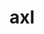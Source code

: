 ---
title: "axl"
layout: cache
categories: [package, develop]
meta: {"compilers": ["cce@=18.0.0", "gcc@=10.3.0", "gcc@=11.1.0", "gcc@=11.4.0", "gcc@=7.5.0", "gcc@=9.4.0", "oneapi@=2024.2.1"], "num_specs": 86, "num_specs_by_stack": {"data-vis-sdk": 8, "e4s": 19, "e4s-cray-rhel": 4, "e4s-cray-sles": 2, "e4s-neoverse-v2": 12, "e4s-neoverse_v1": 9, "e4s-oneapi": 15, "e4s-power": 2, "radiuss": 6, "root": 86}, "oss": ["rhel8", "sle_hpc15", "ubuntu18.04", "ubuntu20.04", "ubuntu22.04"], "platforms": ["linux"], "stacks": ["data-vis-sdk", "e4s", "e4s-cray-rhel", "e4s-cray-sles", "e4s-neoverse-v2", "e4s-neoverse_v1", "e4s-oneapi", "e4s-power", "radiuss", "root"], "targets": ["neoverse_v1", "neoverse_v2", "ppc64le", "x86_64_v3", "x86_64_v4"], "versions": ["0.9.0"]}
spec_details: [{"compiler": "gcc@=11.4.0", "hash": "23f2fd6xgbzusu6dg3n6fd46hccqtbc5", "os": "ubuntu22.04", "platform": "linux", "size": "-", "stacks": ["root"], "target": "x86_64_v3", "variants": ["async_api=daemon", "+bbapi", "~bbapi_fallback", "build_system=cmake", "build_type=Release", "~dw", "generator=make", "~ipo", "+mpi", "+pthreads", "+shared"], "versions": ["0.9.0"]}, {"compiler": "gcc@=7.5.0", "hash": "2t3pihhc453rvy65te4qhgn4nxdee4i7", "os": "ubuntu18.04", "platform": "linux", "size": "-", "stacks": ["radiuss", "root"], "target": "x86_64_v3", "variants": ["async_api=daemon", "~bbapi", "~bbapi_fallback", "build_system=cmake", "build_type=Release", "~dw", "generator=make", "~ipo", "+mpi", "+pthreads", "+shared"], "versions": ["0.9.0"]}, {"compiler": "oneapi@=2024.2.1", "hash": "2ve6gfpnu47nlezlklrkmx5n47imxgv4", "os": "ubuntu22.04", "platform": "linux", "size": "-", "stacks": ["e4s-oneapi", "root"], "target": "x86_64_v3", "variants": ["async_api=daemon", "+bbapi", "~bbapi_fallback", "build_system=cmake", "build_type=Release", "~dw", "generator=make", "~ipo", "+mpi", "+pthreads", "+shared"], "versions": ["0.9.0"]}, {"compiler": "gcc@=11.4.0", "hash": "2x32oodkjagude7k3gygql62amc3v36g", "os": "ubuntu22.04", "platform": "linux", "size": "-", "stacks": ["e4s-neoverse-v2", "root"], "target": "neoverse_v2", "variants": ["async_api=daemon", "+bbapi", "~bbapi_fallback", "build_system=cmake", "build_type=Release", "~dw", "generator=make", "~ipo", "+mpi", "+pthreads", "+shared"], "versions": ["0.9.0"]}, {"compiler": "gcc@=10.3.0", "hash": "3vzpoobujldhvipbsrbl7paxehxos2yn", "os": "sle_hpc15", "platform": "linux", "size": "-", "stacks": ["e4s-cray-sles", "root"], "target": "x86_64_v4", "variants": ["async_api=daemon", "+bbapi", "~bbapi_fallback", "build_system=cmake", "build_type=Release", "~dw", "generator=make", "~ipo", "+mpi", "+pthreads", "+shared"], "versions": ["0.9.0"]}, {"compiler": "gcc@=11.4.0", "hash": "3w6swp3npxsum6t5jzfqmkswdunloipr", "os": "ubuntu22.04", "platform": "linux", "size": "-", "stacks": ["e4s", "root"], "target": "x86_64_v3", "variants": ["async_api=daemon", "~bbapi", "~bbapi_fallback", "build_system=cmake", "build_type=Release", "~dw", "generator=make", "~ipo", "+mpi", "+pthreads", "+shared"], "versions": ["0.9.0"]}, {"compiler": "gcc@=11.4.0", "hash": "3zxp3qw6nou2nxbe5njrmu4ws3se4g4v", "os": "ubuntu22.04", "platform": "linux", "size": "-", "stacks": ["e4s-neoverse-v2", "root"], "target": "neoverse_v2", "variants": ["async_api=daemon", "+bbapi", "~bbapi_fallback", "build_system=cmake", "build_type=Release", "~dw", "generator=make", "~ipo", "+mpi", "+pthreads", "+shared"], "versions": ["0.9.0"]}, {"compiler": "gcc@=11.4.0", "hash": "46wzerjllsjbqpvmbmhzc6haztpuooxt", "os": "ubuntu22.04", "platform": "linux", "size": "-", "stacks": ["e4s-neoverse_v1", "root"], "target": "neoverse_v1", "variants": ["async_api=daemon", "+bbapi", "~bbapi_fallback", "build_system=cmake", "build_type=Release", "~dw", "generator=make", "~ipo", "+mpi", "+pthreads", "+shared"], "versions": ["0.9.0"]}, {"compiler": "gcc@=10.3.0", "hash": "4exb3rxlap2gp4blyawwyk5eppns6zxz", "os": "sle_hpc15", "platform": "linux", "size": "-", "stacks": ["e4s-cray-sles", "root"], "target": "x86_64_v4", "variants": ["async_api=daemon", "+bbapi", "~bbapi_fallback", "build_system=cmake", "build_type=Release", "~dw", "generator=make", "~ipo", "+mpi", "+pthreads", "+shared"], "versions": ["0.9.0"]}, {"compiler": "gcc@=11.4.0", "hash": "4f5bf2sganxwtxgalu2nyj6yqpa6mnju", "os": "ubuntu22.04", "platform": "linux", "size": "-", "stacks": ["e4s-neoverse_v1", "root"], "target": "neoverse_v1", "variants": ["async_api=daemon", "~bbapi", "~bbapi_fallback", "build_system=cmake", "build_type=Release", "~dw", "generator=make", "~ipo", "+mpi", "+pthreads", "+shared"], "versions": ["0.9.0"]}, {"compiler": "gcc@=11.4.0", "hash": "4gs26lbw4tr36kilxtvpqareafnhdupo", "os": "ubuntu22.04", "platform": "linux", "size": "-", "stacks": ["e4s", "root"], "target": "x86_64_v3", "variants": ["async_api=daemon", "~bbapi", "~bbapi_fallback", "build_system=cmake", "build_type=Release", "~dw", "generator=make", "~ipo", "+mpi", "+pthreads", "+shared"], "versions": ["0.9.0"]}, {"compiler": "oneapi@=2024.2.1", "hash": "4n4asnz57csw5devcq644a3xqpgkhsaw", "os": "ubuntu22.04", "platform": "linux", "size": "-", "stacks": ["root"], "target": "x86_64_v3", "variants": ["async_api=daemon", "+bbapi", "~bbapi_fallback", "build_system=cmake", "build_type=Release", "~dw", "generator=make", "~ipo", "+mpi", "+pthreads", "+shared"], "versions": ["0.9.0"]}, {"compiler": "gcc@=11.1.0", "hash": "4wr7cpi4afvc3hh3dmtovieklhjf3vji", "os": "ubuntu20.04", "platform": "linux", "size": "-", "stacks": ["data-vis-sdk", "root"], "target": "x86_64_v3", "variants": ["async_api=daemon", "+bbapi", "~bbapi_fallback", "build_system=cmake", "build_type=Release", "~dw", "generator=make", "~ipo", "+mpi", "+pthreads", "+shared"], "versions": ["0.9.0"]}, {"compiler": "gcc@=11.4.0", "hash": "5fov2jyuqpj7j3sdfn547puzax5ds73l", "os": "ubuntu22.04", "platform": "linux", "size": "-", "stacks": ["e4s-neoverse-v2", "root"], "target": "neoverse_v2", "variants": ["async_api=daemon", "~bbapi", "~bbapi_fallback", "build_system=cmake", "build_type=Release", "~dw", "generator=make", "~ipo", "+mpi", "+pthreads", "+shared"], "versions": ["0.9.0"]}, {"compiler": "oneapi@=2024.2.1", "hash": "6mnlvmamuuqh7edummigtzo2qf2eutbt", "os": "ubuntu22.04", "platform": "linux", "size": "-", "stacks": ["e4s-oneapi", "root"], "target": "x86_64_v3", "variants": ["async_api=daemon", "+bbapi", "~bbapi_fallback", "build_system=cmake", "build_type=Release", "~dw", "generator=make", "~ipo", "+mpi", "+pthreads", "+shared"], "versions": ["0.9.0"]}, {"compiler": "gcc@=11.4.0", "hash": "6q7sxf2qfgy3z4bkoldt3gnuiz44rrpd", "os": "ubuntu22.04", "platform": "linux", "size": "-", "stacks": ["e4s", "root"], "target": "x86_64_v3", "variants": ["async_api=daemon", "+bbapi", "~bbapi_fallback", "build_system=cmake", "build_type=Release", "~dw", "generator=make", "~ipo", "+mpi", "+pthreads", "+shared"], "versions": ["0.9.0"]}, {"compiler": "gcc@=11.4.0", "hash": "aswngs3fha36oszafqbxb2vli62ehvq4", "os": "ubuntu22.04", "platform": "linux", "size": "-", "stacks": ["e4s-neoverse-v2", "root"], "target": "neoverse_v2", "variants": ["async_api=daemon", "+bbapi", "~bbapi_fallback", "build_system=cmake", "build_type=Release", "~dw", "generator=make", "~ipo", "+mpi", "+pthreads", "+shared"], "versions": ["0.9.0"]}, {"compiler": "gcc@=11.4.0", "hash": "bffixlzkpbdg5gjsade5vg6rzutk6df2", "os": "ubuntu22.04", "platform": "linux", "size": "-", "stacks": ["e4s", "root"], "target": "x86_64_v3", "variants": ["async_api=daemon", "+bbapi", "~bbapi_fallback", "build_system=cmake", "build_type=Release", "~dw", "generator=make", "~ipo", "+mpi", "+pthreads", "+shared"], "versions": ["0.9.0"]}, {"compiler": "gcc@=7.5.0", "hash": "c7ork266uyhpr7uhhz23eg7bk6e5qjss", "os": "ubuntu18.04", "platform": "linux", "size": "-", "stacks": ["root"], "target": "x86_64_v3", "variants": ["async_api=daemon", "~bbapi", "~bbapi_fallback", "build_system=cmake", "build_type=Release", "~dw", "generator=make", "~ipo", "+mpi", "+pthreads", "+shared"], "versions": ["0.9.0"]}, {"compiler": "gcc@=11.4.0", "hash": "cmtwrtzl5puxnvdkfhwbofswo5c74z5p", "os": "ubuntu22.04", "platform": "linux", "size": "-", "stacks": ["e4s-neoverse_v1", "root"], "target": "neoverse_v1", "variants": ["async_api=daemon", "+bbapi", "~bbapi_fallback", "build_system=cmake", "build_type=Release", "~dw", "generator=make", "~ipo", "+mpi", "+pthreads", "+shared"], "versions": ["0.9.0"]}, {"compiler": "oneapi@=2024.2.1", "hash": "cx2itsxj3glp4k5dlrjakvm6hknteezr", "os": "ubuntu22.04", "platform": "linux", "size": "-", "stacks": ["e4s-oneapi", "root"], "target": "x86_64_v3", "variants": ["async_api=daemon", "+bbapi", "~bbapi_fallback", "build_system=cmake", "build_type=Release", "~dw", "generator=make", "~ipo", "+mpi", "+pthreads", "+shared"], "versions": ["0.9.0"]}, {"compiler": "gcc@=9.4.0", "hash": "eekb7gd3opltdkiomonnkhalwmht6f4h", "os": "ubuntu20.04", "platform": "linux", "size": "-", "stacks": ["e4s-power", "root"], "target": "ppc64le", "variants": ["async_api=daemon", "~bbapi", "~bbapi_fallback", "build_system=cmake", "build_type=Release", "~dw", "generator=make", "~ipo", "+mpi", "+pthreads", "+shared"], "versions": ["0.9.0"]}, {"compiler": "gcc@=11.4.0", "hash": "eetyrwmbephzc6wcrhkpj5hq4ozoswcw", "os": "ubuntu22.04", "platform": "linux", "size": "-", "stacks": ["e4s-neoverse_v1", "root"], "target": "neoverse_v1", "variants": ["async_api=daemon", "~bbapi", "~bbapi_fallback", "build_system=cmake", "build_type=Release", "~dw", "generator=make", "~ipo", "+mpi", "+pthreads", "+shared"], "versions": ["0.9.0"]}, {"compiler": "gcc@=11.1.0", "hash": "f3pk2htok5wnocxak67eoutczuthohde", "os": "ubuntu20.04", "platform": "linux", "size": "-", "stacks": ["data-vis-sdk", "root"], "target": "x86_64_v3", "variants": ["async_api=daemon", "+bbapi", "~bbapi_fallback", "build_system=cmake", "build_type=Release", "~dw", "generator=make", "~ipo", "+mpi", "+pthreads", "+shared"], "versions": ["0.9.0"]}, {"compiler": "gcc@=11.4.0", "hash": "fb5352bt46jupf5izczstvnodmusfugf", "os": "ubuntu22.04", "platform": "linux", "size": "-", "stacks": ["e4s", "root"], "target": "x86_64_v3", "variants": ["async_api=daemon", "~bbapi", "~bbapi_fallback", "build_system=cmake", "build_type=Release", "~dw", "generator=make", "~ipo", "+mpi", "+pthreads", "+shared"], "versions": ["0.9.0"]}, {"compiler": "gcc@=11.4.0", "hash": "fc2vphmzrxvqbxedd56qw62tzjmhd2k2", "os": "ubuntu22.04", "platform": "linux", "size": "-", "stacks": ["e4s-neoverse-v2", "root"], "target": "neoverse_v2", "variants": ["async_api=daemon", "+bbapi", "~bbapi_fallback", "build_system=cmake", "build_type=Release", "~dw", "generator=make", "~ipo", "+mpi", "+pthreads", "+shared"], "versions": ["0.9.0"]}, {"compiler": "gcc@=11.4.0", "hash": "fjwzffcxgtnorvyw4j5oag3xbbgqnfgx", "os": "ubuntu22.04", "platform": "linux", "size": "-", "stacks": ["e4s", "root"], "target": "x86_64_v3", "variants": ["async_api=daemon", "+bbapi", "~bbapi_fallback", "build_system=cmake", "build_type=Release", "~dw", "generator=make", "~ipo", "+mpi", "+pthreads", "+shared"], "versions": ["0.9.0"]}, {"compiler": "gcc@=11.4.0", "hash": "fltfrziq36faivm6e6see4rgw4dyb4ry", "os": "ubuntu22.04", "platform": "linux", "size": "-", "stacks": ["e4s", "root"], "target": "x86_64_v3", "variants": ["async_api=daemon", "+bbapi", "~bbapi_fallback", "build_system=cmake", "build_type=Release", "~dw", "generator=make", "~ipo", "+mpi", "+pthreads", "+shared"], "versions": ["0.9.0"]}, {"compiler": "gcc@=11.4.0", "hash": "ghisaf5wtgr5ez3kayujmh26ua77vnhe", "os": "ubuntu22.04", "platform": "linux", "size": "-", "stacks": ["e4s-neoverse-v2", "root"], "target": "neoverse_v2", "variants": ["async_api=daemon", "~bbapi", "~bbapi_fallback", "build_system=cmake", "build_type=Release", "~dw", "generator=make", "~ipo", "+mpi", "+pthreads", "+shared"], "versions": ["0.9.0"]}, {"compiler": "gcc@=11.4.0", "hash": "gp4jb5e3y3afljukyr4op5snivmeqhdi", "os": "ubuntu22.04", "platform": "linux", "size": "-", "stacks": ["e4s-neoverse_v1", "root"], "target": "neoverse_v1", "variants": ["async_api=daemon", "+bbapi", "~bbapi_fallback", "build_system=cmake", "build_type=Release", "~dw", "generator=make", "~ipo", "+mpi", "+pthreads", "+shared"], "versions": ["0.9.0"]}, {"compiler": "gcc@=11.4.0", "hash": "gs5pljh2ajm5gny7rzx24okqxnq3724h", "os": "ubuntu22.04", "platform": "linux", "size": "-", "stacks": ["e4s", "root"], "target": "x86_64_v3", "variants": ["async_api=daemon", "+bbapi", "~bbapi_fallback", "build_system=cmake", "build_type=Release", "~dw", "generator=make", "~ipo", "+mpi", "+pthreads", "+shared"], "versions": ["0.9.0"]}, {"compiler": "cce@=18.0.0", "hash": "gyxfz72nl6xva6erqvz6jd6suf7d2mjb", "os": "rhel8", "platform": "linux", "size": "-", "stacks": ["e4s-cray-rhel", "root"], "target": "x86_64_v3", "variants": ["async_api=daemon", "+bbapi", "~bbapi_fallback", "build_system=cmake", "build_type=Release", "~dw", "generator=make", "~ipo", "+mpi", "+pthreads", "+shared"], "versions": ["0.9.0"]}, {"compiler": "gcc@=7.5.0", "hash": "hql6j2vn2r3fshxiqnxxy2uee5hdw5mo", "os": "ubuntu18.04", "platform": "linux", "size": "-", "stacks": ["radiuss", "root"], "target": "x86_64_v3", "variants": ["async_api=daemon", "~bbapi", "~bbapi_fallback", "build_system=cmake", "build_type=Release", "~dw", "generator=make", "~ipo", "+mpi", "+pthreads", "+shared"], "versions": ["0.9.0"]}, {"compiler": "cce@=18.0.0", "hash": "i6w5nd3wnfa56sg565fbseyi4ig3q2sp", "os": "rhel8", "platform": "linux", "size": "-", "stacks": ["e4s-cray-rhel", "root"], "target": "x86_64_v3", "variants": ["async_api=daemon", "+bbapi", "~bbapi_fallback", "build_system=cmake", "build_type=Release", "~dw", "generator=make", "~ipo", "+mpi", "+pthreads", "+shared"], "versions": ["0.9.0"]}, {"compiler": "oneapi@=2024.2.1", "hash": "icdmtli2usmfdmcdp4sjj7mgje5stls2", "os": "ubuntu22.04", "platform": "linux", "size": "-", "stacks": ["e4s-oneapi", "root"], "target": "x86_64_v3", "variants": ["async_api=daemon", "+bbapi", "~bbapi_fallback", "build_system=cmake", "build_type=Release", "~dw", "generator=make", "~ipo", "+mpi", "+pthreads", "+shared"], "versions": ["0.9.0"]}, {"compiler": "oneapi@=2024.2.1", "hash": "ii6ta5jzpm7ceebtlti4jmdy6zba6nnx", "os": "ubuntu22.04", "platform": "linux", "size": "-", "stacks": ["root"], "target": "x86_64_v3", "variants": ["async_api=daemon", "~bbapi", "~bbapi_fallback", "build_system=cmake", "build_type=Release", "~dw", "generator=make", "~ipo", "+mpi", "+pthreads", "+shared"], "versions": ["0.9.0"]}, {"compiler": "oneapi@=2024.2.1", "hash": "isdgdduvbu4ztdh4idzpz7kne343v6jy", "os": "ubuntu22.04", "platform": "linux", "size": "-", "stacks": ["e4s-oneapi", "root"], "target": "x86_64_v3", "variants": ["async_api=daemon", "+bbapi", "~bbapi_fallback", "build_system=cmake", "build_type=Release", "~dw", "generator=make", "~ipo", "+mpi", "+pthreads", "+shared"], "versions": ["0.9.0"]}, {"compiler": "oneapi@=2024.2.1", "hash": "jgmer5oqmrg5txsx7f4kjkcfeu5stts6", "os": "ubuntu22.04", "platform": "linux", "size": "-", "stacks": ["e4s-oneapi", "root"], "target": "x86_64_v3", "variants": ["async_api=daemon", "+bbapi", "~bbapi_fallback", "build_system=cmake", "build_type=Release", "~dw", "generator=make", "~ipo", "+mpi", "+pthreads", "+shared"], "versions": ["0.9.0"]}, {"compiler": "oneapi@=2024.2.1", "hash": "jjedaok7dei2aadpagaxowcuf76etk54", "os": "ubuntu22.04", "platform": "linux", "size": "-", "stacks": ["e4s-oneapi", "root"], "target": "x86_64_v3", "variants": ["async_api=daemon", "+bbapi", "~bbapi_fallback", "build_system=cmake", "build_type=Release", "~dw", "generator=make", "~ipo", "+mpi", "+pthreads", "+shared"], "versions": ["0.9.0"]}, {"compiler": "gcc@=11.4.0", "hash": "js3jfo74eyam5twty2tlqlpcesmryz4u", "os": "ubuntu22.04", "platform": "linux", "size": "-", "stacks": ["e4s", "root"], "target": "x86_64_v3", "variants": ["async_api=daemon", "+bbapi", "~bbapi_fallback", "build_system=cmake", "build_type=Release", "~dw", "generator=make", "~ipo", "+mpi", "+pthreads", "+shared"], "versions": ["0.9.0"]}, {"compiler": "gcc@=11.4.0", "hash": "k4boz5zd7n4dtlv3mszmp4za2gwrnil7", "os": "ubuntu22.04", "platform": "linux", "size": "-", "stacks": ["e4s", "root"], "target": "x86_64_v3", "variants": ["async_api=daemon", "+bbapi", "~bbapi_fallback", "build_system=cmake", "build_type=Release", "~dw", "generator=make", "~ipo", "+mpi", "+pthreads", "+shared"], "versions": ["0.9.0"]}, {"compiler": "oneapi@=2024.2.1", "hash": "kggk6uz6nauw7tsflygc2ozphlvevcmt", "os": "ubuntu22.04", "platform": "linux", "size": "-", "stacks": ["e4s-oneapi", "root"], "target": "x86_64_v3", "variants": ["async_api=daemon", "~bbapi", "~bbapi_fallback", "build_system=cmake", "build_type=Release", "~dw", "generator=make", "~ipo", "+mpi", "+pthreads", "+shared"], "versions": ["0.9.0"]}, {"compiler": "gcc@=11.4.0", "hash": "ko5qt4ovippytj3fpv3vuhvyrxsxum3s", "os": "ubuntu22.04", "platform": "linux", "size": "-", "stacks": ["e4s", "root"], "target": "x86_64_v3", "variants": ["async_api=daemon", "~bbapi", "~bbapi_fallback", "build_system=cmake", "build_type=Release", "~dw", "generator=make", "~ipo", "+mpi", "+pthreads", "+shared"], "versions": ["0.9.0"]}, {"compiler": "oneapi@=2024.2.1", "hash": "l7nhdk3asztrmnrlbqa5juxzn4hba2v4", "os": "ubuntu22.04", "platform": "linux", "size": "-", "stacks": ["e4s-oneapi", "root"], "target": "x86_64_v3", "variants": ["async_api=daemon", "~bbapi", "~bbapi_fallback", "build_system=cmake", "build_type=Release", "~dw", "generator=make", "~ipo", "+mpi", "+pthreads", "+shared"], "versions": ["0.9.0"]}, {"compiler": "gcc@=11.4.0", "hash": "leot2egrr4tr6yibniii3wi2kewxbwrp", "os": "ubuntu22.04", "platform": "linux", "size": "-", "stacks": ["e4s-neoverse_v1", "root"], "target": "neoverse_v1", "variants": ["async_api=daemon", "+bbapi", "~bbapi_fallback", "build_system=cmake", "build_type=Release", "~dw", "generator=make", "~ipo", "+mpi", "+pthreads", "+shared"], "versions": ["0.9.0"]}, {"compiler": "cce@=18.0.0", "hash": "lrjxkzw2fxrxz4kjagmvvolq6n4kmufq", "os": "rhel8", "platform": "linux", "size": "-", "stacks": ["e4s-cray-rhel", "root"], "target": "x86_64_v3", "variants": ["async_api=daemon", "+bbapi", "~bbapi_fallback", "build_system=cmake", "build_type=Release", "~dw", "generator=make", "~ipo", "+mpi", "+pthreads", "+shared"], "versions": ["0.9.0"]}, {"compiler": "gcc@=7.5.0", "hash": "lykynakwttvyhioj2v6dgumbj77ov7mb", "os": "ubuntu18.04", "platform": "linux", "size": "-", "stacks": ["radiuss", "root"], "target": "x86_64_v3", "variants": ["async_api=daemon", "~bbapi", "~bbapi_fallback", "build_system=cmake", "build_type=Release", "~dw", "generator=make", "~ipo", "+mpi", "+pthreads", "+shared"], "versions": ["0.9.0"]}, {"compiler": "gcc@=11.4.0", "hash": "nnumv4d4arigkwqfabcosguub4prxu7m", "os": "ubuntu22.04", "platform": "linux", "size": "-", "stacks": ["e4s", "root"], "target": "x86_64_v3", "variants": ["async_api=daemon", "+bbapi", "~bbapi_fallback", "build_system=cmake", "build_type=Release", "~dw", "generator=make", "~ipo", "+mpi", "+pthreads", "+shared"], "versions": ["0.9.0"]}, {"compiler": "gcc@=11.4.0", "hash": "oc5fzycaf42jlpaslxydjcjkzlavbxca", "os": "ubuntu22.04", "platform": "linux", "size": "-", "stacks": ["root"], "target": "x86_64_v3", "variants": ["async_api=daemon", "~bbapi", "~bbapi_fallback", "build_system=cmake", "build_type=Release", "~dw", "generator=make", "~ipo", "+mpi", "+pthreads", "+shared"], "versions": ["0.9.0"]}, {"compiler": "gcc@=11.4.0", "hash": "ohdf3bq7zfzm57na6qiodkhunh772dad", "os": "ubuntu22.04", "platform": "linux", "size": "-", "stacks": ["e4s-neoverse_v1", "root"], "target": "neoverse_v1", "variants": ["async_api=daemon", "+bbapi", "~bbapi_fallback", "build_system=cmake", "build_type=Release", "~dw", "generator=make", "~ipo", "+mpi", "+pthreads", "+shared"], "versions": ["0.9.0"]}, {"compiler": "gcc@=11.4.0", "hash": "p3hg3woxn3p4xysko66ulhvufacc6yw5", "os": "ubuntu22.04", "platform": "linux", "size": "-", "stacks": ["e4s-neoverse-v2", "root"], "target": "neoverse_v2", "variants": ["async_api=daemon", "~bbapi", "~bbapi_fallback", "build_system=cmake", "build_type=Release", "~dw", "generator=make", "~ipo", "+mpi", "+pthreads", "+shared"], "versions": ["0.9.0"]}, {"compiler": "gcc@=11.1.0", "hash": "pmd2dxe3umztu7vueujcprfnrn7cjxzq", "os": "ubuntu20.04", "platform": "linux", "size": "-", "stacks": ["data-vis-sdk", "root"], "target": "x86_64_v3", "variants": ["async_api=daemon", "+bbapi", "~bbapi_fallback", "build_system=cmake", "build_type=Release", "~dw", "generator=make", "~ipo", "+mpi", "+pthreads", "+shared"], "versions": ["0.9.0"]}, {"compiler": "gcc@=11.4.0", "hash": "qdjgtc72ej4y4dssmcdfushdh5crryvw", "os": "ubuntu22.04", "platform": "linux", "size": "-", "stacks": ["e4s", "root"], "target": "x86_64_v3", "variants": ["async_api=daemon", "+bbapi", "~bbapi_fallback", "build_system=cmake", "build_type=Release", "~dw", "generator=make", "~ipo", "+mpi", "+pthreads", "+shared"], "versions": ["0.9.0"]}, {"compiler": "gcc@=11.4.0", "hash": "qdqvnmdp6jxr655i247fvyhjpfd5azu4", "os": "ubuntu22.04", "platform": "linux", "size": "-", "stacks": ["e4s", "root"], "target": "x86_64_v3", "variants": ["async_api=daemon", "+bbapi", "~bbapi_fallback", "build_system=cmake", "build_type=Release", "~dw", "generator=make", "~ipo", "+mpi", "+pthreads", "+shared"], "versions": ["0.9.0"]}, {"compiler": "oneapi@=2024.2.1", "hash": "qi4zowfpcdfk2ujgqjgn3mhidfg63xqa", "os": "ubuntu22.04", "platform": "linux", "size": "-", "stacks": ["e4s-oneapi", "root"], "target": "x86_64_v3", "variants": ["async_api=daemon", "+bbapi", "~bbapi_fallback", "build_system=cmake", "build_type=Release", "~dw", "generator=make", "~ipo", "+mpi", "+pthreads", "+shared"], "versions": ["0.9.0"]}, {"compiler": "gcc@=11.4.0", "hash": "rgnea5htvl6s7gelgs3dn3crvi6zx5qr", "os": "ubuntu22.04", "platform": "linux", "size": "-", "stacks": ["e4s", "root"], "target": "x86_64_v3", "variants": ["async_api=daemon", "~bbapi", "~bbapi_fallback", "build_system=cmake", "build_type=Release", "~dw", "generator=make", "~ipo", "+mpi", "+pthreads", "+shared"], "versions": ["0.9.0"]}, {"compiler": "gcc@=7.5.0", "hash": "rlrnovqayevnnoxkmll4sy462nfpck64", "os": "ubuntu18.04", "platform": "linux", "size": "-", "stacks": ["radiuss", "root"], "target": "x86_64_v3", "variants": ["async_api=daemon", "~bbapi", "~bbapi_fallback", "build_system=cmake", "build_type=Release", "~dw", "generator=make", "~ipo", "+mpi", "+pthreads", "+shared"], "versions": ["0.9.0"]}, {"compiler": "gcc@=11.4.0", "hash": "smo52qobtxzhovqws6ud3uim7ojwhsy2", "os": "ubuntu22.04", "platform": "linux", "size": "-", "stacks": ["e4s-neoverse-v2", "root"], "target": "neoverse_v2", "variants": ["async_api=daemon", "~bbapi", "~bbapi_fallback", "build_system=cmake", "build_type=Release", "~dw", "generator=make", "~ipo", "+mpi", "+pthreads", "+shared"], "versions": ["0.9.0"]}, {"compiler": "gcc@=11.4.0", "hash": "spbrcytwhe3qtysvqvogw74c6mcbci2b", "os": "ubuntu22.04", "platform": "linux", "size": "-", "stacks": ["root"], "target": "neoverse_v2", "variants": ["async_api=daemon", "+bbapi", "~bbapi_fallback", "build_system=cmake", "build_type=Release", "~dw", "generator=make", "~ipo", "+mpi", "+pthreads", "+shared"], "versions": ["0.9.0"]}, {"compiler": "oneapi@=2024.2.1", "hash": "t74putfzc5vp2fb3mcff4l5hmyitfdpr", "os": "ubuntu22.04", "platform": "linux", "size": "-", "stacks": ["e4s-oneapi", "root"], "target": "x86_64_v3", "variants": ["async_api=daemon", "~bbapi", "~bbapi_fallback", "build_system=cmake", "build_type=Release", "~dw", "generator=make", "~ipo", "+mpi", "+pthreads", "+shared"], "versions": ["0.9.0"]}, {"compiler": "gcc@=11.4.0", "hash": "tajg2awlkeyv7exzs67cu2kkficf73ac", "os": "ubuntu22.04", "platform": "linux", "size": "-", "stacks": ["e4s-neoverse-v2", "root"], "target": "neoverse_v2", "variants": ["async_api=daemon", "~bbapi", "~bbapi_fallback", "build_system=cmake", "build_type=Release", "~dw", "generator=make", "~ipo", "+mpi", "+pthreads", "+shared"], "versions": ["0.9.0"]}, {"compiler": "gcc@=11.4.0", "hash": "tcc2jgp346xpr7jmn5t4hrwxuavmh5tg", "os": "ubuntu22.04", "platform": "linux", "size": "-", "stacks": ["e4s-neoverse-v2", "root"], "target": "neoverse_v2", "variants": ["async_api=daemon", "~bbapi", "~bbapi_fallback", "build_system=cmake", "build_type=Release", "~dw", "generator=make", "~ipo", "+mpi", "+pthreads", "+shared"], "versions": ["0.9.0"]}, {"compiler": "gcc@=11.4.0", "hash": "tgdbf54oxnsm7quwnswgehbx7ncpwk7q", "os": "ubuntu22.04", "platform": "linux", "size": "-", "stacks": ["e4s", "root"], "target": "x86_64_v3", "variants": ["async_api=daemon", "+bbapi", "~bbapi_fallback", "build_system=cmake", "build_type=Release", "~dw", "generator=make", "~ipo", "+mpi", "+pthreads", "+shared"], "versions": ["0.9.0"]}, {"compiler": "gcc@=11.4.0", "hash": "tgzcpd7bosvamxvqyhm43cfcozkrsbo4", "os": "ubuntu22.04", "platform": "linux", "size": "-", "stacks": ["e4s-neoverse-v2", "root"], "target": "neoverse_v2", "variants": ["async_api=daemon", "+bbapi", "~bbapi_fallback", "build_system=cmake", "build_type=Release", "~dw", "generator=make", "~ipo", "+mpi", "+pthreads", "+shared"], "versions": ["0.9.0"]}, {"compiler": "oneapi@=2024.2.1", "hash": "tmextjyxw34t3c32feerikmvccqvw5un", "os": "ubuntu22.04", "platform": "linux", "size": "-", "stacks": ["e4s-oneapi", "root"], "target": "x86_64_v3", "variants": ["async_api=daemon", "~bbapi", "~bbapi_fallback", "build_system=cmake", "build_type=Release", "~dw", "generator=make", "~ipo", "+mpi", "+pthreads", "+shared"], "versions": ["0.9.0"]}, {"compiler": "gcc@=11.4.0", "hash": "uc2v6wlwfo5wgvntz3gim3bd53axoxsa", "os": "ubuntu22.04", "platform": "linux", "size": "-", "stacks": ["e4s", "root"], "target": "x86_64_v3", "variants": ["async_api=daemon", "+bbapi", "~bbapi_fallback", "build_system=cmake", "build_type=Release", "~dw", "generator=make", "~ipo", "+mpi", "+pthreads", "+shared"], "versions": ["0.9.0"]}, {"compiler": "gcc@=11.1.0", "hash": "uicsgm6rfosztr6mvp2hx3ciwwlwf23m", "os": "ubuntu20.04", "platform": "linux", "size": "-", "stacks": ["data-vis-sdk", "root"], "target": "x86_64_v3", "variants": ["async_api=daemon", "+bbapi", "~bbapi_fallback", "build_system=cmake", "build_type=Release", "~dw", "generator=make", "~ipo", "+mpi", "+pthreads", "+shared"], "versions": ["0.9.0"]}, {"compiler": "gcc@=9.4.0", "hash": "un5mwe7o5fyii5cquico6vwqxxre4b3b", "os": "ubuntu20.04", "platform": "linux", "size": "-", "stacks": ["e4s-power", "root"], "target": "ppc64le", "variants": ["async_api=daemon", "+bbapi", "~bbapi_fallback", "build_system=cmake", "build_type=Release", "~dw", "generator=make", "~ipo", "+mpi", "+pthreads", "+shared"], "versions": ["0.9.0"]}, {"compiler": "gcc@=11.1.0", "hash": "uoi4sf35u53kzzjx7y4vjwk37qjqnfsr", "os": "ubuntu20.04", "platform": "linux", "size": "-", "stacks": ["data-vis-sdk", "root"], "target": "x86_64_v3", "variants": ["async_api=daemon", "+bbapi", "~bbapi_fallback", "build_system=cmake", "build_type=Release", "~dw", "generator=make", "~ipo", "+mpi", "+pthreads", "+shared"], "versions": ["0.9.0"]}, {"compiler": "gcc@=7.5.0", "hash": "uqsbkyq4e22nxcrsgqlcj6vnr4cxkotq", "os": "ubuntu18.04", "platform": "linux", "size": "-", "stacks": ["radiuss", "root"], "target": "x86_64_v3", "variants": ["async_api=daemon", "~bbapi", "~bbapi_fallback", "build_system=cmake", "build_type=Release", "~dw", "generator=make", "~ipo", "+mpi", "+pthreads", "+shared"], "versions": ["0.9.0"]}, {"compiler": "gcc@=11.1.0", "hash": "v4a7smynau2t7pfhlh7kald6loqxtt7o", "os": "ubuntu20.04", "platform": "linux", "size": "-", "stacks": ["data-vis-sdk", "root"], "target": "x86_64_v3", "variants": ["async_api=daemon", "+bbapi", "~bbapi_fallback", "build_system=cmake", "build_type=Release", "~dw", "generator=make", "~ipo", "+mpi", "+pthreads", "+shared"], "versions": ["0.9.0"]}, {"compiler": "oneapi@=2024.2.1", "hash": "vaqkq5sawo4yf6rkb3dqvr2jucrfodde", "os": "ubuntu22.04", "platform": "linux", "size": "-", "stacks": ["e4s-oneapi", "root"], "target": "x86_64_v3", "variants": ["async_api=daemon", "+bbapi", "~bbapi_fallback", "build_system=cmake", "build_type=Release", "~dw", "generator=make", "~ipo", "+mpi", "+pthreads", "+shared"], "versions": ["0.9.0"]}, {"compiler": "gcc@=7.5.0", "hash": "vjs33rijqj246srgcdck53h7sgsjstjt", "os": "ubuntu18.04", "platform": "linux", "size": "-", "stacks": ["radiuss", "root"], "target": "x86_64_v3", "variants": ["async_api=daemon", "~bbapi", "~bbapi_fallback", "build_system=cmake", "build_type=Release", "~dw", "generator=make", "~ipo", "+mpi", "+pthreads", "+shared"], "versions": ["0.9.0"]}, {"compiler": "oneapi@=2024.2.1", "hash": "vnnom4ijb6pfbfygopbaitlb4r6auzhg", "os": "ubuntu22.04", "platform": "linux", "size": "-", "stacks": ["root"], "target": "x86_64_v3", "variants": ["async_api=daemon", "+bbapi", "~bbapi_fallback", "build_system=cmake", "build_type=Release", "~dw", "generator=make", "~ipo", "+mpi", "+pthreads", "+shared"], "versions": ["0.9.0"]}, {"compiler": "gcc@=11.4.0", "hash": "vv5qmlizdbmu44i455r65uunc4osrohz", "os": "ubuntu22.04", "platform": "linux", "size": "-", "stacks": ["e4s-neoverse-v2", "root"], "target": "neoverse_v2", "variants": ["async_api=daemon", "+bbapi", "~bbapi_fallback", "build_system=cmake", "build_type=Release", "~dw", "generator=make", "~ipo", "+mpi", "+pthreads", "+shared"], "versions": ["0.9.0"]}, {"compiler": "cce@=18.0.0", "hash": "wumdp67yc3pybt6ygylvd4l6gxmyl2ed", "os": "rhel8", "platform": "linux", "size": "-", "stacks": ["e4s-cray-rhel", "root"], "target": "x86_64_v3", "variants": ["async_api=daemon", "+bbapi", "~bbapi_fallback", "build_system=cmake", "build_type=Release", "~dw", "generator=make", "~ipo", "+mpi", "+pthreads", "+shared"], "versions": ["0.9.0"]}, {"compiler": "gcc@=11.4.0", "hash": "yjvdhyye7uib6wuiz4rm577lzlytgkfo", "os": "ubuntu22.04", "platform": "linux", "size": "-", "stacks": ["e4s", "root"], "target": "x86_64_v3", "variants": ["async_api=daemon", "+bbapi", "~bbapi_fallback", "build_system=cmake", "build_type=Release", "~dw", "generator=make", "~ipo", "+mpi", "+pthreads", "+shared"], "versions": ["0.9.0"]}, {"compiler": "gcc@=11.1.0", "hash": "ym4wlg64hqifytpbqukdyykbgbxxytey", "os": "ubuntu20.04", "platform": "linux", "size": "-", "stacks": ["data-vis-sdk", "root"], "target": "x86_64_v3", "variants": ["async_api=daemon", "+bbapi", "~bbapi_fallback", "build_system=cmake", "build_type=Release", "~dw", "generator=make", "~ipo", "+mpi", "+pthreads", "+shared"], "versions": ["0.9.0"]}, {"compiler": "gcc@=11.4.0", "hash": "ym5glcli3gqbl446appyiwsyrxbosxhw", "os": "ubuntu22.04", "platform": "linux", "size": "-", "stacks": ["root"], "target": "neoverse_v2", "variants": ["async_api=daemon", "~bbapi", "~bbapi_fallback", "build_system=cmake", "build_type=Release", "~dw", "generator=make", "~ipo", "+mpi", "+pthreads", "+shared"], "versions": ["0.9.0"]}, {"compiler": "cce@=18.0.0", "hash": "yypna2ajxto4cteh3udjdrs76kgysxxv", "os": "rhel8", "platform": "linux", "size": "-", "stacks": ["root"], "target": "x86_64_v3", "variants": ["async_api=daemon", "+bbapi", "~bbapi_fallback", "build_system=cmake", "build_type=Release", "~dw", "generator=make", "~ipo", "+mpi", "+pthreads", "+shared"], "versions": ["0.9.0"]}, {"compiler": "gcc@=11.4.0", "hash": "z5rtafdbl7xk2ayum3vkxkb6a3hgjk2t", "os": "ubuntu22.04", "platform": "linux", "size": "-", "stacks": ["e4s-neoverse_v1", "root"], "target": "neoverse_v1", "variants": ["async_api=daemon", "+bbapi", "~bbapi_fallback", "build_system=cmake", "build_type=Release", "~dw", "generator=make", "~ipo", "+mpi", "+pthreads", "+shared"], "versions": ["0.9.0"]}, {"compiler": "gcc@=11.1.0", "hash": "zcglqntja6t66zi4nz4htgqlkrnarof2", "os": "ubuntu20.04", "platform": "linux", "size": "-", "stacks": ["data-vis-sdk", "root"], "target": "x86_64_v3", "variants": ["async_api=daemon", "+bbapi", "~bbapi_fallback", "build_system=cmake", "build_type=Release", "~dw", "generator=make", "~ipo", "+mpi", "+pthreads", "+shared"], "versions": ["0.9.0"]}, {"compiler": "oneapi@=2024.2.1", "hash": "zgt4u2sgqa52vq2uundpqxs3iolfp4t6", "os": "ubuntu22.04", "platform": "linux", "size": "-", "stacks": ["e4s-oneapi", "root"], "target": "x86_64_v3", "variants": ["async_api=daemon", "~bbapi", "~bbapi_fallback", "build_system=cmake", "build_type=Release", "~dw", "generator=make", "~ipo", "+mpi", "+pthreads", "+shared"], "versions": ["0.9.0"]}, {"compiler": "gcc@=11.4.0", "hash": "zo2i7ib7gyf2o7rzbhm7a4rfjgyl4r4g", "os": "ubuntu22.04", "platform": "linux", "size": "-", "stacks": ["e4s-neoverse_v1", "root"], "target": "neoverse_v1", "variants": ["async_api=daemon", "~bbapi", "~bbapi_fallback", "build_system=cmake", "build_type=Release", "~dw", "generator=make", "~ipo", "+mpi", "+pthreads", "+shared"], "versions": ["0.9.0"]}, {"compiler": "gcc@=11.4.0", "hash": "zwckkm5mu5mkaczl5gcapg6lixgjkbzz", "os": "ubuntu22.04", "platform": "linux", "size": "-", "stacks": ["e4s", "root"], "target": "x86_64_v3", "variants": ["async_api=daemon", "~bbapi", "~bbapi_fallback", "build_system=cmake", "build_type=Release", "~dw", "generator=make", "~ipo", "+mpi", "+pthreads", "+shared"], "versions": ["0.9.0"]}, {"compiler": "oneapi@=2024.2.1", "hash": "zzb64td3tm6drogrwqkiiquk5kqsglmi", "os": "ubuntu22.04", "platform": "linux", "size": "-", "stacks": ["e4s-oneapi", "root"], "target": "x86_64_v3", "variants": ["async_api=daemon", "+bbapi", "~bbapi_fallback", "build_system=cmake", "build_type=Release", "~dw", "generator=make", "~ipo", "+mpi", "+pthreads", "+shared"], "versions": ["0.9.0"]}]
---